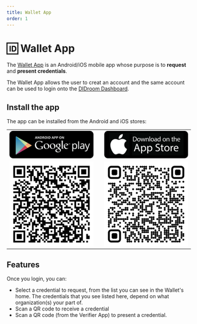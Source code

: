 ```yaml
---
title: Wallet App 
order: 1
---
```

# 🆔 Wallet App 

The [Wallet App](https://github.com/ForkbombEu/wallet) is an Android/iOS mobile app whose purpose is to **request** and **present credentials**. 

The Wallet App allows the user to creat an account and the same account can be used to login onto the [DIDroom Dashboard](https://dashboard.didroom.com/).

## Install the app

The app can be installed from the Android and iOS stores:


|  | |         |  
|--|--|--|
|[![Android](../images/wallet/android-store.png)](https://play.google.com/store/apps/details?id=com.didroom.wallet) | |[![iOS](../images/wallet/ios-store.png)](https://apps.apple.com/us/app/didroom-wallet/id6670396049)  |
|![Android-QR](../images/wallet/wallet-android-qr.png) | |![iOS-QR](../images/wallet/wallet-ios-store.png)  |


## Features
Once you login, you can: 
 - Select a credential to request, from the list you can see in the Wallet's home. The credentials that you see listed here, depend on what organization(s) your part of. 
 - Scan a QR code to receive a credential 
 - Scan a QR code (from the Verifier App) to present a credential.

